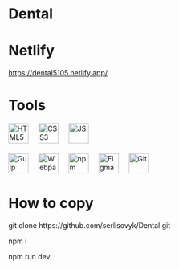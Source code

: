 # Dental

# Netlify

https://dental5105.netlify.app/

# Tools

<p align="left">

 <img src="https://raw.githubusercontent.com/danielcranney/readme-generator/main/public/icons/skills/html5-colored.svg" width="40" height="40" alt="HTML5" />
  
  <img width="12" />
  
  <img src="https://raw.githubusercontent.com/danielcranney/readme-generator/main/public/icons/skills/css3-colored.svg" width="40" height="40" alt="CSS3" />

  <img width="12" />

  <img src="https://raw.githubusercontent.com/danielcranney/readme-generator/main/public/icons/skills/javascript-colored.svg" width="40" height="40" alt="JS" />

  <br>
  <br>

  <img src="https://www.svgrepo.com/show/303440/gulp-logo.svg" width="40" height="40" alt="Gulp" />

  <img width="12" />

  <img src="https://raw.githubusercontent.com/danielcranney/readme-generator/main/public/icons/skills/webpack-colored.svg" width="40" height="40" alt="Webpack" />
  
  <img width="12" />

  <img src="https://www.cdnlogo.com/logos/n/39/npm-square-red.svg" width="40" height="40" alt="npm" />

  <img width="12" />

  <img src="https://raw.githubusercontent.com/danielcranney/readme-generator/main/public/icons/skills/figma-colored.svg" width="40" height="40" alt="Figma" />

  <img width="12" />

  <img src="https://raw.githubusercontent.com/danielcranney/readme-generator/main/public/icons/skills/git-colored.svg" width="40" height="40" alt="Git" />
</p>

# How to copy

<p align="left">git clone https://github.com/serlisovyk/Dental.git</p>
<p align="left">npm i</p>
<p align="left">npm run dev</p>
